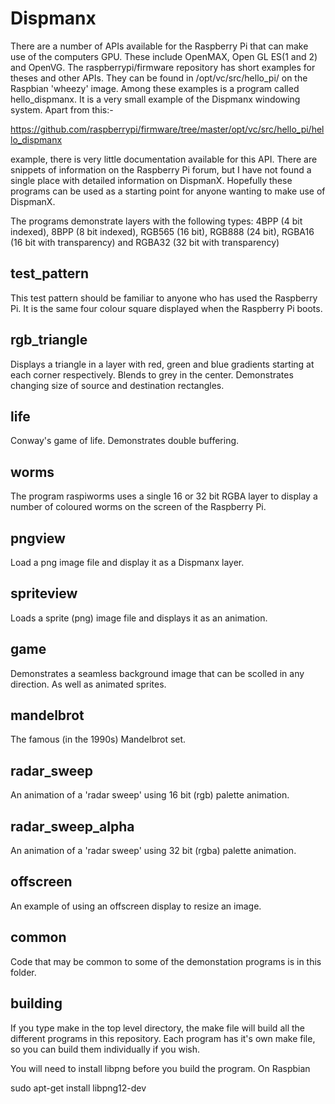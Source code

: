 # Dispmanx

There are a number of APIs available for the Raspberry Pi that can make use
of the computers GPU. These include OpenMAX, Open GL ES(1 and 2) and OpenVG.
The raspberrypi/firmware repository has short examples for theses and other
APIs. They can be found in /opt/vc/src/hello_pi/ on the Raspbian 'wheezy'
image. Among these examples is a program called hello_dispmanx. It is a
very small example of the Dispmanx windowing system. Apart from this:-

https://github.com/raspberrypi/firmware/tree/master/opt/vc/src/hello_pi/hello_dispmanx

example, there is very little documentation available for this API. There
are snippets of information on the Raspberry Pi forum, but I have not found
a single place with detailed information on DispmanX.  Hopefully these
programs can be used as a starting point for anyone wanting to make use of
DispmanX.

The programs demonstrate layers with the following types: 4BPP (4 bit
indexed), 8BPP (8 bit indexed), RGB565 (16 bit), RGB888 (24 bit), RGBA16
(16 bit with transparency) and RGBA32 (32 bit with transparency)

## test_pattern

This test pattern should be familiar to anyone who has used the Raspberry
Pi. It is the same four colour square displayed when the Raspberry Pi boots.

## rgb_triangle

Displays a triangle in a layer with red, green and blue gradients starting
at each corner respectively. Blends to grey in the center. Demonstrates
changing size of source and destination rectangles.

## life

Conway's game of life. Demonstrates double buffering.

## worms

The program raspiworms uses a single 16 or 32 bit RGBA layer to display a
number of coloured worms on the screen of the Raspberry Pi.

## pngview

Load a png image file and display it as a Dispmanx layer.

## spriteview

Loads a sprite (png) image file and displays it as an animation.

## game

Demonstrates a seamless background image that can be scolled in any
direction. As well as animated sprites.

## mandelbrot

The famous (in the 1990s) Mandelbrot set.

## radar_sweep

An animation of a 'radar sweep' using 16 bit (rgb) palette animation.

## radar_sweep_alpha

An animation of a 'radar sweep' using 32 bit (rgba) palette animation.

## offscreen

An example of using an offscreen display to resize an image.

## common

Code that may be common to some of the demonstation programs is in this
folder.

## building

If you type make in the top level directory, the make file will build all
the different programs in this repository. Each program has it's own make
file, so you can build them individually if you wish.

You will need to install libpng before you build the program. On Raspbian

sudo apt-get install libpng12-dev

